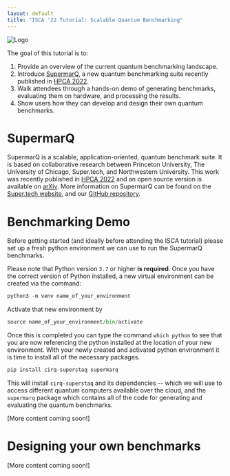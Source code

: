 ```yaml
---
layout: default
title: "ISCA '22 Tutorial: Scalable Quantum Benchmarking"
---
```


![Logo](https://teaguetomesh.github.io/quantum-benchmark-tutorial.github.io/static/SupermarQ_Logo.png)

The goal of this tutorial is to:
1. Provide an overview of the current quantum benchmarking landscape.
2. Introduce [SupermarQ](https://arxiv.org/abs/2202.11045), a new quantum benchmarking suite recently published in [HPCA 2022](https://hpca-conf.org/2022/program/#session4c).
3. Walk attendees through a hands-on demo of generating benchmarks, evaluating them on hardware, and processing the results.
4. Show users how they can develop and design their own quantum benchmarks.

# SupermarQ
SupermarQ is a scalable, application-oriented, quantum benchmark suite. It is based on collaborative research between Princeton University, The University of Chicago, Super.tech, and Northwestern University. This work was recently published in [HPCA 2022](https://hpca-conf.org/2022/program/#session4c) and an open source version is available on [arXiv](https://arxiv.org/abs/2202.11045). More information on SupermarQ can be found on the [Super.tech website](https://www.super.tech/supermarq/), and our [GitHub repository](https://github.com/SupertechLabs/SupermarQ).

# Benchmarking Demo

Before getting started (and ideally before attending the ISCA tutorial) please set up a fresh python environment
we can use to run the SupermarQ benchmarks.

Please note that Python version `3.7` or higher **is required**. Once you have the correct version of Python installed,
a new virtual environment can be created via the command:

```python
python3 -m venv name_of_your_environment
```

Activate that new environment by

```python
source name_of_your_environment/bin/activate
```

Once this is completed you can type the command `which python` to see that you are now referencing the python installed at the location
of your new environment. With your newly created and activated python environment it is time to install all of the necessary packages.

```python
pip install cirq-superstaq supermarq
```

This will install `cirq-superstaq` and its dependencies -- which we will use to access different quantum computers available over the cloud, and the `supermarq` package which contains all of the code for generating and evaluating the quantum benchmarks.

[More content coming soon!]

# Designing your own benchmarks

[More content coming soon!]
